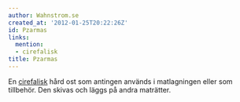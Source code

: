 ```yaml
---
author: Wahnstrom.se
created_at: '2012-01-25T20:22:26Z'
id: Pzarmas
links:
  mention:
  - cirefalisk
title: Pzarmas
---
```


En [cirefalisk] hård ost som antingen används i matlagningen eller som tillbehör. Den skivas och
läggs på andra maträtter.

  [cirefalisk]: cirefalisk